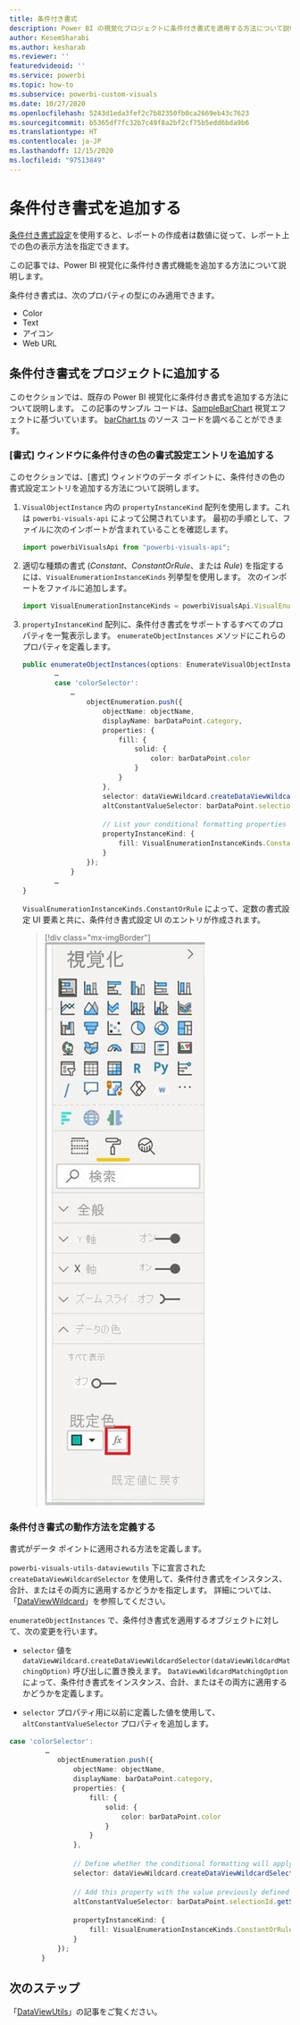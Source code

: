 ```yaml
---
title: 条件付き書式
description: Power BI の視覚化プロジェクトに条件付き書式を適用する方法について説明します
author: KesemSharabi
ms.author: kesharab
ms.reviewer: ''
featuredvideoid: ''
ms.service: powerbi
ms.topic: how-to
ms.subservice: powerbi-custom-visuals
ms.date: 10/27/2020
ms.openlocfilehash: 5243d1eda3fef2c7b82350fb0ca2669eb43c7623
ms.sourcegitcommit: b5365df7fc32b7c49f8a2bf2cf75b5edd6bda9b6
ms.translationtype: HT
ms.contentlocale: ja-JP
ms.lasthandoff: 12/15/2020
ms.locfileid: "97513849"
---
```

# <a name="add-conditional-formatting"></a>条件付き書式を追加する

[条件付き書式設定](../../visuals/service-tips-and-tricks-for-color-formatting.md#conditional-formatting-for-visualizations)を使用すると、レポートの作成者は数値に従って、レポート上での色の表示方法を指定できます。

この記事では、Power BI 視覚化に条件付き書式機能を追加する方法について説明します。

条件付き書式は、次のプロパティの型にのみ適用できます。
* Color
* Text
* アイコン
* Web URL

## <a name="add-conditional-formatting-to-your-project"></a>条件付き書式をプロジェクトに追加する

このセクションでは、既存の Power BI 視覚化に条件付き書式を追加する方法について説明します。 この記事のサンプル コードは、[SampleBarChart](https://github.com/microsoft/PowerBI-visuals-sampleBarChart) 視覚エフェクトに基づいています。 [barChart.ts](https://github.com/microsoft/PowerBI-visuals-sampleBarChart/blob/master/src/barChart.ts) のソース コードを調べることができます。

### <a name="add-a-conditional-color-formatting-entry-in-the-format-pane"></a>[書式] ウィンドウに条件付きの色の書式設定エントリを追加する

このセクションでは、[書式] ウィンドウのデータ ポイントに、条件付きの色の書式設定エントリを追加する方法について説明します。

1. `VisualObjectInstance` 内の `propertyInstanceKind` 配列を使用します。これは `powerbi-visuals-api` によって公開されています。 最初の手順として、ファイルに次のインポートが含まれていることを確認します。

    ```typescript
    import powerbiVisualsApi from "powerbi-visuals-api";
    ```

2. 適切な種類の書式 (*Constant*、*ConstantOrRule*、または *Rule*) を指定するには、`VisualEnumerationInstanceKinds` 列挙型を使用します。 次のインポートをファイルに追加します。

    ```typescript
    import VisualEnumerationInstanceKinds = powerbiVisualsApi.VisualEnumerationInstanceKinds;
    ```

3. `propertyInstanceKind` 配列に、条件付き書式をサポートするすべてのプロパティを一覧表示します。 `enumerateObjectInstances` メソッドにこれらのプロパティを定義します。

    ```typescript
    public enumerateObjectInstances(options: EnumerateVisualObjectInstancesOptions): VisualObjectInstanceEnumeration {
            …
            case 'colorSelector':
                …
                    objectEnumeration.push({
                        objectName: objectName,
                        displayName: barDataPoint.category,
                        properties: {
                            fill: {
                                solid: {
                                    color: barDataPoint.color
                                }
                            }
                        },
                        selector: dataViewWildcard.createDataViewWildcardSelector(dataViewWildcard.DataViewWildcardMatchingOption.InstancesAndTotals),
                        altConstantValueSelector: barDataPoint.selectionId.getSelector(),

                        // List your conditional formatting properties
                        propertyInstanceKind: {
                            fill: VisualEnumerationInstanceKinds.ConstantOrRule
                        }
                    });
                }
            …
    }

    ```

    `VisualEnumerationInstanceKinds.ConstantOrRule` によって、定数の書式設定 UI 要素と共に、条件付き書式設定 UI のエントリが作成されます。

    >[!div class="mx-imgBorder"]
    >![Power BI で標準色のボタンの横に表示される [条件付き書式] ボタンのスクリーンショット。](media/conditional-formatting/conditional-formatting-ui.png)

### <a name="define-how-conditional-formatting-behaves"></a>条件付き書式の動作方法を定義する

書式がデータ ポイントに適用される方法を定義します。

`powerbi-visuals-utils-dataviewutils` 下に宣言された `createDataViewWildcardSelector` を使用して、条件付き書式をインスタンス、合計、またはその両方に適用するかどうかを指定します。 詳細については、「[DataViewWildcard](utils-dataview.md#)」を参照してください。

`enumerateObjectInstances` で、条件付き書式を適用するオブジェクトに対して、次の変更を行います。

 * `selector` 値を `dataViewWildcard.createDataViewWildcardSelector(dataViewWildcardMatchingOption)` 呼び出しに置き換えます。 `DataViewWildcardMatchingOption` によって、条件付き書式をインスタンス、合計、またはその両方に適用するかどうかを定義します。

* `selector` プロパティ用に以前に定義した値を使用して、`altConstantValueSelector` プロパティを追加します。

```typescript
case 'colorSelector':
         …
            objectEnumeration.push({
                objectName: objectName,
                displayName: barDataPoint.category,
                properties: {
                    fill: {
                        solid: {
                            color: barDataPoint.color
                        }
                    }
                },

                // Define whether the conditional formatting will apply to instances, totals, or both
                selector: dataViewWildcard.createDataViewWildcardSelector(dataViewWildcard.DataViewWildcardMatchingOption.InstancesAndTotals),

                // Add this property with the value previously defined for the selector property
                altConstantValueSelector: barDataPoint.selectionId.getSelector(),

                propertyInstanceKind: { 
                    fill: VisualEnumerationInstanceKinds.ConstantOrRule
                }
            });
        }

```

## <a name="next-steps"></a>次のステップ

「[DataViewUtils](utils-dataview.md)」の記事をご覧ください。
